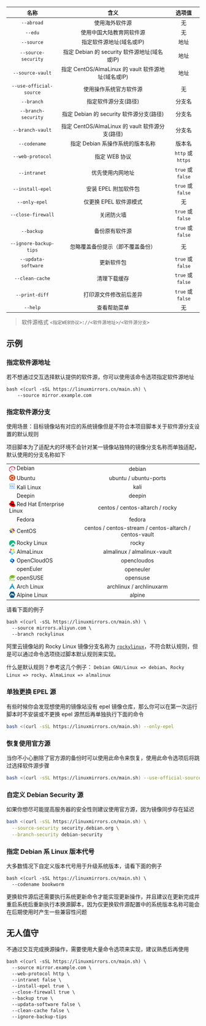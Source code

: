 | 名称 | 含义 | 选项值 |
| :-: | :-: | :-: |
| `--abroad` | 使用海外软件源 | 无 |
| `--edu` | 使用中国大陆教育网软件源 | 无 |
| `--source` | 指定软件源地址(域名或IP) | 地址 |
| `--source-security` | 指定 Debian 的 security 软件源地址(域名或IP) | 地址 |
| `--source-vault` | 指定 CentOS/AlmaLinux 的 vault 软件源地址(域名或IP) | 地址 |
| `--use-official-source` | 使用操作系统官方软件源 | 无 |
| `--branch` | 指定软件源分支(路径) | 分支名 |
| `--branch-security` | 指定 Debian 的 security 软件源分支(路径) | 分支名 |
| `--branch-vault` | 指定 CentOS/AlmaLinux 的 vault 软件源分支(路径) | 分支名 |
| `--codename` | 指定 Debian 系操作系统的版本名称 | 版本名 |
| `--web-protocol` | 指定 WEB 协议 | `http` 或 `https` |
| `--intranet` | 优先使用内网地址 | `true` 或 `false` |
| `--install-epel` | 安装 EPEL 附加软件包 | `true` 或 `false` |
| `--only-epel` | 仅更换 EPEL 软件源模式 | 无 |
| `--close-firewall` | 关闭防火墙 | `true` 或 `false` |
| `--backup` | 备份原有软件源 | `true` 或 `false` |
| `--ignore-backup-tips` | 忽略覆盖备份提示（即不覆盖备份） | 无 |
| `--updata-software` | 更新软件包 | `true` 或 `false` |
| `--clean-cache` | 清理下载缓存 | `true` 或 `false` |
| `--print-diff` | 打印源文件修改前后差异 | `true` 或 `false` |
| `--help` | 查看帮助菜单 | 无 |

> 软件源格式 `<指定WEB协议>://<软件源地址>/<软件源分支>`

## 示例

### 指定软件源地址

若不想通过交互选择默认提供的软件源，你可以使用该命令选项指定软件源地址

``` { .bash .no-copy }
bash <(curl -sSL https://linuxmirrors.cn/main.sh) \
    --source mirror.example.com
```

### 指定软件源分支

使用场景：目标镜像站有对应的系统镜像但是不符合本项目脚本关于软件源分支设置的默认规则  

项目脚本为了适配大的环境不会针对某一镜像站独特的镜像分支名称而单独适配，默认使用的分支名称如下

<table>
<tr>
    <td><a href="https://www.debian.org" target="_blank"><img src="/../assets/images/icon/debian.svg" width="16" height="16" style="vertical-align: -0.45em"/></a>&nbsp;Debian</td>
    <td align="center">debian</td>
</tr>
<tr>
    <td><a href="https://cn.ubuntu.com" target="_blank"><img src="/../assets/images/icon/ubuntu.svg" width="16" height="16" style="vertical-align: -0.15em"/></a>&nbsp;Ubuntu</td>
    <td align="center">ubuntu / ubuntu-ports</td>
</tr>
<tr>
    <td><a href="https://www.kali.org" target="_blank"><img src="/../assets/images/icon/kali-linux.svg" width="16" height="16"/></a>&nbsp;Kali Linux</td>
    <td align="center">kali</td>
</tr>
<tr>
    <td><a href="https://www.deepin.org" target="_blank"><img src="/../assets/images/icon/deepin.svg" width="16" height="16" style="vertical-align: -0.15em"></a>&nbsp;Deepin</td>
    <td align="center">deepin</td>
</tr>
<tr>
    <td><a href="https://access.redhat.com/products/red-hat-enterprise-linux" target="_blank"><img src="/../assets/images/icon/redhat.svg" width="16" height="16" style="vertical-align: -0.15em"/></a>&nbsp;Red Hat Enterprise Linux</td>
    <td align="center">centos / centos-altarch / rocky</td>
</tr>
<tr>
    <td><a href="https://fedoraproject.org/zh-Hans" target="_blank"><img src="/../assets/images/icon/fedora.ico" width="16" height="16" style="vertical-align: -0.15em"/></a>&nbsp;Fedora</td>
    <td align="center">fedora</td>
</tr>
<tr>
    <td><a href="https://www.centos.org" target="_blank"><img src="/../assets/images/icon/centos.svg" width="16" height="16" style="vertical-align: -0.15em"/></a>&nbsp;CentOS</td>
    <td align="center">centos / centos-stream / centos-altarch / centos-vault</td>
</tr>
<tr>
    <td><a href="https://rockylinux.org" target="_blank"><img src="/../assets/images/icon/rocky-linux.svg" width="16" height="16" style="vertical-align: -0.25em"/></a>&nbsp;Rocky Linux</td>
    <td align="center">rocky</td>
</tr>
<tr>
    <td><a href="https://almalinux.org/zh-hans" target="_blank"><img src="/assets/images/icon/almalinux.svg" width="16" height="16" style="vertical-align: -0.25em"/></a>&nbsp;AlmaLinux</td>
    <td align="center">almalinux / almalinux-vault</td>
</tr>
<tr>
    <td><a href="https://www.opencloudos.org" target="_blank"><img src="/assets/images/icon/opencloudos.png" width="16" height="16" style="vertical-align: -0.25em"/></a>&nbsp;OpenCloudOS</td>
    <td align="center">opencloudos</td>
</tr>
<tr>
    <td><a href="https://www.openeuler.org/zh" target="_blank"><img src="/../assets/images/icon/openeuler.ico" width="16" height="16" style="vertical-align: -0.25em"/></a>&nbsp;openEuler</td>
    <td align="center">openeuler</td>
</tr>
<tr>
    <td><a href="https://www.opensuse.org" target="_blank"><img src="/../assets/images/icon/opensuse.svg" width="16" height="16" style="vertical-align: -0.25em"/></a>&nbsp;openSUSE</td>
    <td align="center">opensuse</td>
</tr>
<tr>
    <td><a href="https://archlinux.org" target="_blank"><img src="/../assets/images/icon/arch-linux.ico" width="16" height="16" style="vertical-align: -0.15em"/></a>&nbsp;Arch Linux</td>
    <td align="center">archlinux / archlinuxarm</td>
</tr>
<tr>
    <td><a href="https://www.alpinelinux.org" target="_blank"><img src="/../assets/images/icon/alpine.png" width="16" height="16" style="vertical-align: -0.15em"/></a>&nbsp;Alpine Linux</td>
    <td align="center">alpine</td>
</tr>
</table>

请看下面的例子

``` { .bash .no-copy title="使用阿里云的 Rocky Linux 软件源" }
bash <(curl -sSL https://linuxmirrors.cn/main.sh) \
  --source mirrors.aliyun.com \
  --branch rockylinux
```

阿里云镜像站的 Rocky Linux 镜像分支名称为 [`rockylinux`](https://mirrors.aliyun.com/rockylinux)，不符合默认规则，但是可以通过命令选项绕过脚本默认规则来实现。

什么是默认规则？参考这几个例子： `Debian GNU/Linux => debian`、`Rocky Linux => rocky`、`AlmaLinux => almalinux`

### 单独更换 EPEL 源

有些时候你会发现想使用的镜像站没有 epel 镜像仓库，那么你可以在第一次运行脚本时不安装或不更换 epel 源然后再单独执行下面的命令

``` bash
bash <(curl -sSL https://linuxmirrors.cn/main.sh) --only-epel
```

### 恢复使用官方源

当你不小心删除了官方源的备份时可以使用此命令来恢复，使用此命令选项后将跳过选择软件源步骤

``` bash
bash <(curl -sSL https://linuxmirrors.cn/main.sh) --use-official-source
```

### 自定义 Debian Security 源

如果你想尽可能提高服务器的安全性则建议使用官方源，因为镜像同步存在延迟

``` bash
bash <(curl -sSL https://linuxmirrors.cn/main.sh) \
  --source-security security.debian.org \
  --branch-security debian-security
```

### 指定 Debian 系 Linux 版本代号

大多数情况下自定义版本代号用于升级系统版本，请看下面的例子

``` { .bash .no-copy title="升级 Debian 至最新 12 版本 Bookworm" }
bash <(curl -sSL https://linuxmirrors.cn/main.sh) \
  --codename bookworm
```
更换软件源后还需要执行系统更新命令才能实现更新操作，并且建议在更新完成并重启系统后重新执行本换源脚本，因为仅更换软件源配置中的系统版本名称可能会在后期使用时产生一些兼容性问题

## 无人值守

不通过交互完成换源操作，需要使用大量命令选项来实现，建议熟悉后再使用

``` { .bash .no-copy title="参考命令" }
bash <(curl -sSL https://linuxmirrors.cn/main.sh) \
  --source mirror.example.com \
  --web-protocol http \
  --intranet false \
  --install-epel true \
  --close-firewall true \
  --backup true \
  --updata-software false \
  --clean-cache false \
  --ignore-backup-tips
```
